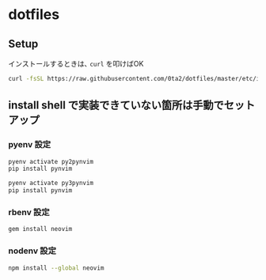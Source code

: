 # dotfiles

## Setup

インストールするときは､ `curl` を叩けばOK

```bash
curl -fsSL https://raw.githubusercontent.com/0ta2/dotfiles/master/etc/install | bash
```

## install shell で実装できていない箇所は手動でセットアップ

### pyenv 設定

```bash
pyenv activate py2pynvim
pip install pynvim

pyenv activate py3pynvim
pip install pynvim
```

### rbenv 設定

```bash
gem install neovim
```

### nodenv 設定

```bash
npm install --global neovim
```
